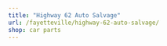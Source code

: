 ```yaml
---
title: "Highway 62 Auto Salvage"
url: /fayetteville/highway-62-auto-salvage/
shop: car parts
---
```

